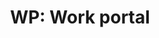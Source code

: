 ---
layout: term
title: 'WP: Work portal'
name: wp
description: "Portail boulot qu'un joueur peut utiliser depuis son bureau."
---